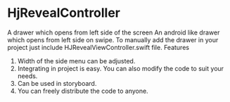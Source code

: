 # HjRevealController
A drawer which opens from left side of the screen
An android like drawer which opens from left side on swipe. To manually add the drawer in your project just include HJRevealViewController.swift file.
Features
1. Width of the side menu can be adjusted.
2. Integrating in project is easy. You can also modify the code to suit your needs. 
3. Can be used in storyboard.
4. You can freely distribute the code to anyone.
